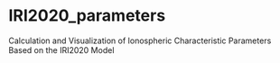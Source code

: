 # IRI2020_parameters
Calculation and Visualization of Ionospheric Characteristic Parameters Based on the IRI2020 Model
